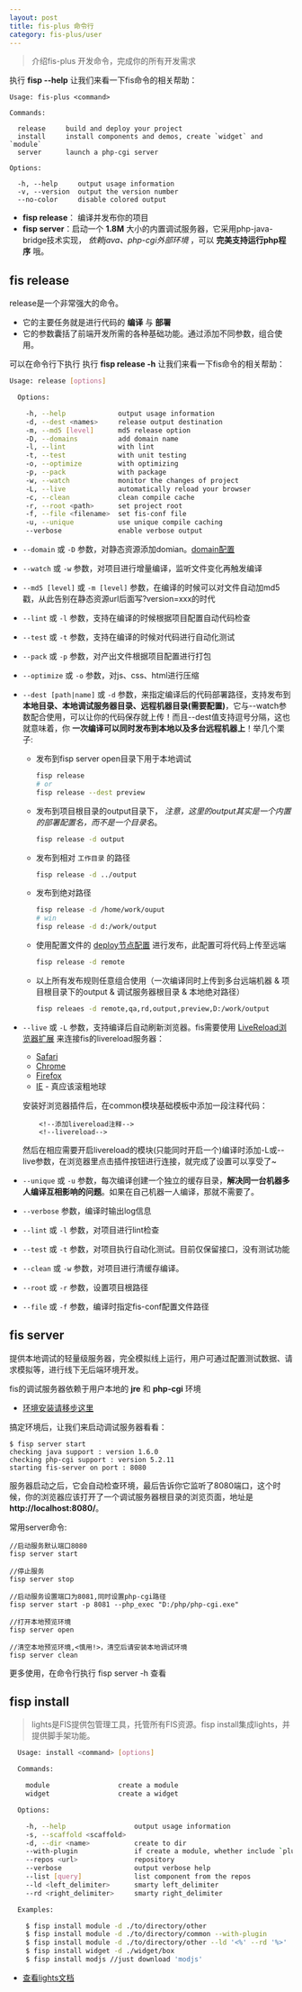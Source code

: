 ```yaml
---
layout: post
title: fis-plus 命令行
category: fis-plus/user
---
```


> 介绍fis-plus 开发命令，完成你的所有开发需求

执行 **fisp --help** 让我们来看一下fis命令的相关帮助：


    Usage: fis-plus <command>

    Commands:

      release     build and deploy your project
      install     install components and demos, create `widget` and `module`
      server      launch a php-cgi server

    Options:

      -h, --help     output usage information
      -v, --version  output the version number
      --no-color     disable colored output

* **fisp release**： 编译并发布你的项目
* **fisp server**：启动一个 **1.8M** 大小的内置调试服务器，它采用php-java-bridge技术实现， _依赖java、php-cgi外部环境_ ，可以 **完美支持运行php程序** 哦。

## fis release

release是一个非常强大的命令。

* 它的主要任务就是进行代码的 **编译** 与 **部署**
* 它的参数囊括了前端开发所需的各种基础功能。通过添加不同参数，组合使用。

可以在命令行下执行
执行 **fisp release -h** 让我们来看一下fis命令的相关帮助：

```bash
Usage: release [options]

  Options:

    -h, --help             output usage information
    -d, --dest <names>     release output destination
    -m, --md5 [level]      md5 release option
    -D, --domains          add domain name
    -l, --lint             with lint
    -t, --test             with unit testing
    -o, --optimize         with optimizing
    -p, --pack             with package
    -w, --watch            monitor the changes of project
    -L, --live             automatically reload your browser
    -c, --clean            clean compile cache
    -r, --root <path>      set project root
    -f, --file <filename>  set fis-conf file
    -u, --unique           use unique compile caching
    --verbose              enable verbose output
```

* ``--domain`` 或 ``-D`` 参数，对静态资源添加domian。[domain配置](./config.html#domain配置)
* ``--watch`` 或 ``-w`` 参数，对项目进行增量编译，监听文件变化再触发编译
* ``--md5 [level]`` 或 ``-m [level]`` 参数，在编译的时候可以对文件自动加md5戳，从此告别在静态资源url后面写?version=xxx的时代
* ``--lint`` 或 ``-l`` 参数，支持在编译的时候根据项目配置自动代码检查
* ``--test`` 或 ``-t`` 参数，支持在编译的时候对代码进行自动化测试
* ``--pack`` 或 ``-p`` 参数，对产出文件根据项目配置进行打包
* ``--optimize`` 或 ``-o`` 参数，对js、css、html进行压缩
* ``--dest [path|name]`` 或 ``-d`` 参数，来指定编译后的代码部署路径，支持发布到 **本地目录、本地调试服务器目录、远程机器目录(需要配置)**，它与--watch参数配合使用，可以让你的代码保存就上传！而且--dest值支持逗号分隔，这也就意味着，你 **一次编译可以同时发布到本地以及多台远程机器上**！举几个栗子:
    * 发布到fisp server open目录下用于本地调试

        ```bash
        fisp release
        # or
        fisp release --dest preview
        ```
    * 发布到项目根目录的output目录下， _注意，这里的output其实是一个内置的部署配置名，而不是一个目录名_。

        ```bash
        fisp release -d output
        ```
    * 发布到相对 ``工作目录`` 的路径

        ```bash
        fisp release -d ../output
        ```
    * 发布到绝对路径

        ```bash
        fisp release -d /home/work/ouput
        # win
        fisp release -d d:/work/output
        ```
    * 使用配置文件的 [deploy节点配置](./deploy.html) 进行发布，此配置可将代码上传至远端

        ```bash
        fisp release -d remote
        ```
    * 以上所有发布规则任意组合使用（一次编译同时上传到多台远端机器 & 项目根目录下的output & 调试服务器根目录 & 本地绝对路径）

        ```bash
        fisp releaes -d remote,qa,rd,output,preview,D:/work/output
        ```

* ``--live`` 或 ``-L`` 参数，支持编译后自动刷新浏览器。fis需要使用 [LiveReload浏览器扩展](http://feedback.livereload.com/knowledgebase/articles/86242-how-do-i-install-and-use-the-browser-extensions-) 来连接fis的livereload服务器：
    * [Safari](http://download.livereload.com/2.0.9/LiveReload-2.0.9.safariextz)
    * [Chrome](https://chrome.google.com/webstore/detail/livereload/jnihajbhpnppcggbcgedagnkighmdlei)
    * [Firefox](http://download.livereload.com/2.0.8/LiveReload-2.0.8.xpi)
    * [IE](https://github.com/dvdotsenko/livereload_ie_extension/downloads) - 真应该滚粗地球

	安装好浏览器插件后，在common模块基础模板中添加一段注释代码：
	```
		<!--添加livereload注释-->
	    <!--livereload-->
	```
	然后在相应需要开启livereload的模块(只能同时开启一个)编译时添加-L或--live参数，在浏览器里点击插件按钮进行连接，就完成了设置可以享受了~

* ``--unique`` 或 ``-u`` 参数，每次编译创建一个独立的缓存目录，**解决同一台机器多人编译互相影响的问题**。如果在自己机器一人编译，那就不需要了。
* ``--verbose`` 参数，编译时输出log信息
* ``--lint`` 或 ``-l`` 参数，对项目进行lint检查
* ``--test`` 或 ``-t`` 参数，对项目执行自动化测试。目前仅保留接口，没有测试功能
* ``--clean`` 或 ``-w`` 参数，对项目进行清缓存编译。
* ``--root`` 或 ``-r`` 参数，设置项目根路径
* ``--file`` 或 ``-f`` 参数，编译时指定fis-conf配置文件路径

## fis server

提供本地调试的轻量级服务器，完全模拟线上运行，用户可通过配置测试数据、请求模拟等，进行线下无后端环境开发。

fis的调试服务器依赖于用户本地的 **jre** 和 **php-cgi** 环境

* [环境安装请移步这里](./quickstart.html)

搞定环境后，让我们来启动调试服务器看看：

    $ fisp server start
    checking java support : version 1.6.0
    checking php-cgi support : version 5.2.11
    starting fis-server on port : 8080

服务器启动之后，它会自动检查环境，最后告诉你它监听了8080端口，这个时候，你的浏览器应该打开了一个调试服务器根目录的浏览页面，地址是 **http://localhost:8080/**。


常用server命令:

    //启动服务默认端口8080
    fisp server start

    //停止服务
    fisp server stop

    //启动服务设置端口为8081,同时设置php-cgi路径
    fisp server start -p 8081 --php_exec "D:/php/php-cgi.exe"

    //打开本地预览环境
    fisp server open

    //清空本地预览环境,<慎用!>，清空后请安装本地调试环境
    fisp server clean

更多使用，在命令行执行 fisp server -h 查看

## fisp install
>lights是FIS提供包管理工具，托管所有FIS资源。fisp install集成lights，并提供脚手架功能。

```bash
  Usage: install <command> [options]

  Commands:

    module                 create a module
    widget                 create a widget

  Options:

    -h, --help                 output usage information
    -s, --scaffold <scaffold>
    -d, --dir <name>           create to dir
    --with-plugin              if create a module, whether include `plugin`
    --repos <url>              repository
    --verbose                  output verbose help
    --list [query]             list component from the repos
    --ld <left_delimiter>      smarty left_delimiter
    --rd <right_delimiter>     smarty right_delimiter

  Examples:

    $ fisp install module -d ./to/directory/other
    $ fisp install module -d ./to/directory/common --with-plugin
    $ fisp install module -d ./to/directory/other --ld '<%' --rd '%>'
    $ fisp install widget -d ./widget/box
    $ fisp install modjs //just download 'modjs'
```

* [查看lights文档](./lights.html)